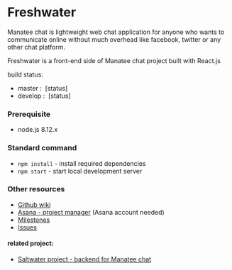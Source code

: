 # Freshwater

Manatee chat is lightweight web chat application for anyone who wants to communicate online without much overhead like facebook, twitter or any other chat platform.

Freshwater is a front-end side of Manatee chat project built with React.js

build status:
* master : &nbsp;[status]
* develop : &nbsp;[status]

### Prerequisite
* node.js 8.12.x

### Standard command
* `npm install` - install required dependencies
* `npm start` - start local development server

### Other resources
* [Github wiki](https://github.com/wisaTong/Freshwater/wiki)
* [Asana - project manager](https://app.asana.com/0/859105365715570/list) (Asana account needed)
* [Milestones](https://github.com/wisaTong/Freshwater/milestones)
* [Issues](https://github.com/wisaTong/Freshwater/issues)

#### related project:
* [Saltwater project - backend for Manatee chat](https://github.com/wisaTong/Saltwater)